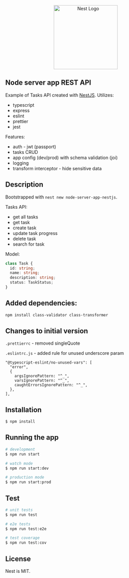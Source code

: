 <p style="text-align: center">
  <a href="https://nestjs.com/" target="blank"><img src="https://nestjs.com/img/logo-small.svg" width="200" alt="Nest Logo" /></a>
</p>

## Node server app REST API

Example of Tasks API created with [NestJS](https://nestjs.com/). Utilizes:

* typescript
* express
* eslint
* prettier
* jest

Features:

* auth - jwt (passport)
* tasks CRUD
* app config (dev/prod) with schema validation (joi)
* logging
* transform interceptor - hide sensitive data

## Description

Bootstrapped with `nest new node-server-app-nestjs`.

Tasks API:

* get all tasks
* get task
* create task
* update task progress
* delete task
* search for task

Model:

```typescript
class Task {
  id: string;
  name: string;
  description: string;
  status: TaskStatus;
}
```

## Added dependencies:

```bash
npm install class-validator class-transformer
```

## Changes to initial version

`.prettierrc` - removed singleQuote

`.eslintrc.js` - added rule for unused underscore param

```
"@typescript-eslint/no-unused-vars": [
  "error",
  {
    argsIgnorePattern: "^_",
    varsIgnorePattern: "^_",
    caughtErrorsIgnorePattern: "^_",
  },
],
```

## Installation

```bash
$ npm install
```

## Running the app

```bash
# development
$ npm run start

# watch mode
$ npm run start:dev

# production mode
$ npm run start:prod
```

## Test

```bash
# unit tests
$ npm run test

# e2e tests
$ npm run test:e2e

# test coverage
$ npm run test:cov
```

## License

Nest is MIT.
